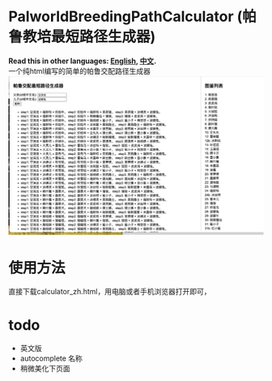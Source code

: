# PalworldBreedingPathCalculator (帕鲁教培最短路径生成器)
**Read this in other languages: [English](README.md), [中文](README.zh.md).**
<br >
一个纯html编写的简单的帕鲁交配路径生成器
![image](https://github.com/arceus-jia/PalworldBreedingPathCalculator/blob/main/zh.png)

# 使用方法
直接下载calculator_zh.html，用电脑或者手机浏览器打开即可，

# todo
- 英文版
- autocomplete 名称
- 稍微美化下页面
